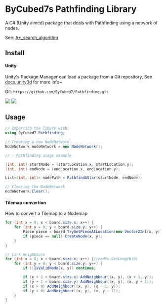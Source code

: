# ByCubed7s Pathfinding Library
A C# (Unity aimed) package that deals with Pathfinding using a network of nodes.

See: [A*_search_algorithm](https://en.wikipedia.org/wiki/A*_search_algorithm)

## Install

#### Unity
Unity's Package Manager can load a package from a Git repository, See [docs.unity3d](https://docs.unity3d.com/Manual/upm-ui-giturl.html) for more info~

Git: ```https://github.com/ByCubed7/Pathfinding.git```

![](https://docs.unity3d.com/uploads/Main/PackageManagerUI-GitURLPackageButton.png)
![](https://docs.unity3d.com/uploads/Main/PackageManagerUI-GitURLPackageButton-Add.png)


## Usage

```cs
// Importing the libary with:
using ByCubed7.Pathfinding;
```

```cs
// Creating a new NodeNetwork
NodeNetwork nodeNetwork = new NodeNetwork();
```

```cs
// - Pathfinding usage example

(int, int) startNode = (startLocation.x, startLocation.y);
(int, int) endNode = (endLocation.x, endLocation.y);

List<(int, int)> nodePath = PathfindAStar(startNode, endNode);
```

```cs
// Clearing the NodeNetwork
nodeNetwork.Clear();
```

#### Tilemap convertion
How to convert a Tilemap to a Nodemap
```cs
for (int x = 0; x < board.size.x; x++) {
    for (int y = 0; y < board.size.y; y++) {
        Piece piece = board.TryGetPieceAtLocation(new Vector2Int(x, y));
        if (piece == null) CreateNode(x, y);
    }
}

// Link neighbours
for (int x = 0; x < board.size.x; x++) {//nodes.GetLength(0)
    for (int y = 0; y < board.size.y; y++) {
        if (!IsValidNode(x, y)) continue;

        if (x + 1 < board.size.x) AddNeighbour((x, y), (x + 1, y));
        if (y + 1 < board.size.y) AddNeighbour((x, y), (x, y + 1));
        if (x > 0) AddNeighbour((x, y), (x - 1, y));
        if (y > 0) AddNeighbour((x, y), (x, y - 1));
    }
}
```
